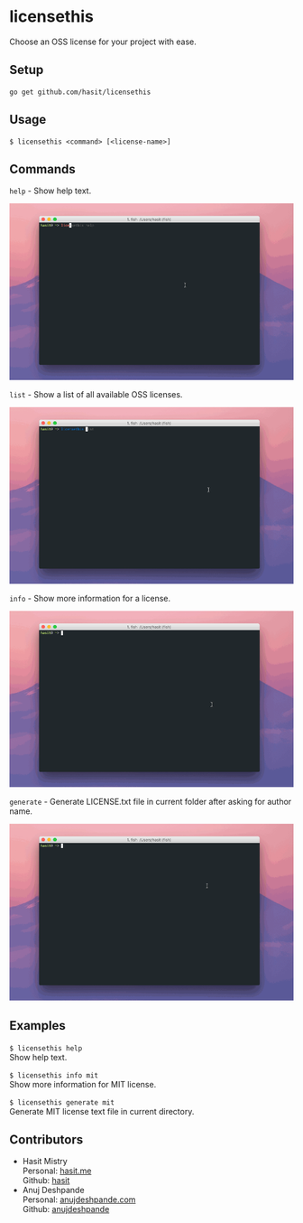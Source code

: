 licensethis
===========

Choose an OSS license for your project with ease.

Setup
-----

```
go get github.com/hasit/licensethis
```

Usage
-----

```
$ licensethis <command> [<license-name>]
```

Commands
--------

`help` - Show help text.

![help](/gifs/help.gif)

`list` - Show a list of all available OSS licenses.

![list](/gifs/list.gif)

`info` - Show more information for a license.

![info](/gifs/info.gif)

`generate` - Generate LICENSE.txt file in current folder after asking for author name.

![generate](/gifs/generate.gif)

Examples
--------

`$ licensethis help`<br /> Show help text.

`$ licensethis info mit`<br /> Show more information for MIT license.

`$ licensethis generate mit`<br /> Generate MIT license text file in current directory.

Contributors
------------

-	Hasit Mistry <br /> Personal: [hasit.me](http://hasit.me/) <br /> Github: [hasit](https://github.com/hasit)
-	Anuj Deshpande <br /> Personal: [anujdeshpande.com](http://www.anujdeshpande.com/) <br /> Github: [anujdeshpande](https://github.com/anujdeshpande/)
